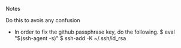 Notes

Do this to avois any confusion
* In order to fix the github passphrase key, do the following.
  $ eval "$(ssh-agent -s)"
  $ ssh-add -K ~/.ssh/id_rsa

